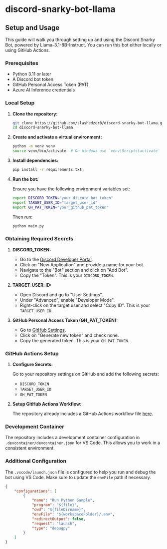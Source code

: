 # discord-snarky-bot-llama

## Setup and Usage

This guide will walk you through setting up and using the Discord Snarky Bot, powered by Llama-3.1-8B-Instruct. You can run this bot either locally or using GitHub Actions.

### Prerequisites

- Python 3.11 or later
- A Discord bot token
- GitHub Personal Access Token (PAT)
- Azure AI Inference credentials

### Local Setup

1. **Clone the repository:**

    ```sh
    git clone https://github.com/slashedzer0/discord-snarky-bot-llama.git
    cd discord-snarky-bot-llama
    ```

2. **Create and activate a virtual environment:**

    ```sh
    python -m venv venv
    source venv/bin/activate  # On Windows use `venv\Scripts\activate`
    ```

3. **Install dependencies:**

    ```sh
    pip install -r requirements.txt
    ```

4. **Run the bot:**

    Ensure you have the following environment variables set:

    ```sh
    export DISCORD_TOKEN="your_discord_bot_token"
    export TARGET_USER_ID="target_user_id"
    export GH_PAT_TOKEN="your_github_pat_token"
    ```

    Then run:

    ```sh
    python main.py
    ```

### Obtaining Required Secrets

1. **DISCORD_TOKEN:**

   - Go to the [Discord Developer Portal](https://discord.com/developers/applications).
   - Click on "New Application" and provide a name for your bot.
   - Navigate to the "Bot" section and click on "Add Bot".
   - Copy the "Token". This is your `DISCORD_TOKEN`.

2. **TARGET_USER_ID:**

   - Open Discord and go to "User Settings".
   - Under "Advanced", enable "Developer Mode".
   - Right-click on the target user and select "Copy ID". This is your `TARGET_USER_ID`.

3. **GitHub Personal Access Token (GH_PAT_TOKEN):**

   - Go to [GitHub Settings](https://github.com/settings/tokens).
   - Click on "Generate new token" and check none.
   - Copy the generated token. This is your `GH_PAT_TOKEN`.

### GitHub Actions Setup

1. **Configure Secrets:**

    Go to your repository settings on GitHub and add the following secrets:

    - `DISCORD_TOKEN`
    - `TARGET_USER_ID`
    - `GH_PAT_TOKEN`

2. **Setup GitHub Actions Workflow:**

    The repository already includes a GitHub Actions workflow file [here](https://github.com/slashedzer0/discord-snarky-bot-llama/blob/main/.github/workflows/bot.yml).

### Development Container

The repository includes a development container configuration in `.devcontainer/devcontainer.json` for VS Code. This allows you to work in a consistent environment.

### Additional Configuration

The `.vscode/launch.json` file is configured to help you run and debug the bot using VS Code. Make sure to update the `envFile` path if necessary.

```json
{
    "configurations": [
        {
            "name": "Run Python Sample",
            "program": "${file}",
            "cwd": "${fileDirname}",
            "envFile": "${workspaceFolder}/.env",
            "redirectOutput": false,
            "request": "launch",
            "type": "debugpy"
        }
    ]
}
